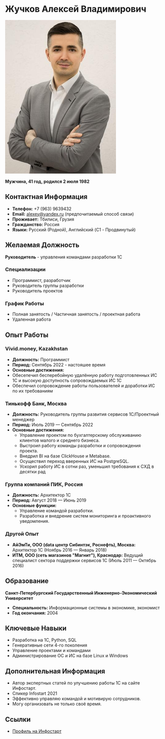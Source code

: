 # Жучков Алексей Владимирович
![Alt text](547730435.jpeg)

**Мужчина, 41 год, родился 2 июля 1982**

## Контактная Информация
- **Телефон:** +7 (963) 9639432
- **Email:** [alexey@yandex.ru](mailto:alexey@yandex.ru) (предпочитаемый способ связи)
- **Проживает:** Тбилиси, Грузия
- **Гражданство:** Россия
- **Языки:** Русский (Родной), Английский (C1 - Продвинутый)

## Желаемая Должность
**Руководитель** - управления командами разработки 1С

### Специализации
- Программист, разработчик
- Руководитель группы разработки
- Руководитель проектов

### График Работы
- Полная занятость / Частичная занятость / проектная работа
- Удаленная работа

## Опыт Работы

### Vivid.money, Kazakhstan
 - **Должность:** Программист
 - **Период:** Сентябрь 2022 - настояшее время
 - **Основные достижения:**
  - Обесепечил бесперебойную удалённую работу подготовленных ИС 1С и высокую доступность сопровождаемых ИС 1С
  - Обеспечил сопровождение работы пользователей и доработки ИС по их требованиям

### Тинькофф Банк, Москва
- **Должность:** Руководитель группы развития сервисов 1С/Проектный менеджер
- **Период:** Июль 2019 — Сентябрь 2022
- **Основные достижения:**
  - Управление проектом по бухгалтерскому обслуживанию клиентов малого и среднего бизнеса.
  - Выстроил работу команды разработки и сопровождения проекта.
  - Внедрил BI на базе ClickHouse и Metabase.
  - Осуществил переход вверенных ИС на PostgreSQL.
  - Ускорил работу ИС в сотни раз, уменьшил требования к СХД в десятки рад

### Группа компаний ПИК, Россия
- **Должность:** Архитектор 1С
- **Период:** Август 2018 — Июнь 2019
- **Основные функции:**
  - Управление командой разработки.
  - Разработка и внедрение систем мониторинга и проактивного уведомления.

### Другой Опыт
- **АйЭмТи, ООО (data центр Сибинтэк, Роснефть), Москва:** Архитектор 1С (Ноябрь 2016 — Январь 2018)
- **ИТМ, ООО (сеть магазинов "Магнит"), Краснодар:** Ведущий специалист сектора поддержки сервисов 1С (Июль 2011 — Октябрь 2016)

## Образование
**Санкт-Петербургский Государственный Инженерно-Экономический Университет**
- **Специальность:** Информационные системы в экономике, экономист
- **Год окончания:** 2004

## Ключевые Навыки
- Разработка на 1С, Python, SQL
- Генеративные сети 4-го поколения
- Управление проектами и командами
- Администрирование ОС и ИС на базе Linux и Windows

## Дополнительная Информация
- Автор экспертных статей по улучшению работы 1С на сайте Инфостарт.
- Спикер Infostart 2021
- Эффективно управляю командой и мотивирую сотрудников.
- Могу организовать не только своё время.

## Ссылки
- [Профиль на Инфостарт](http://infostart.ru/profile/232316/public/)
